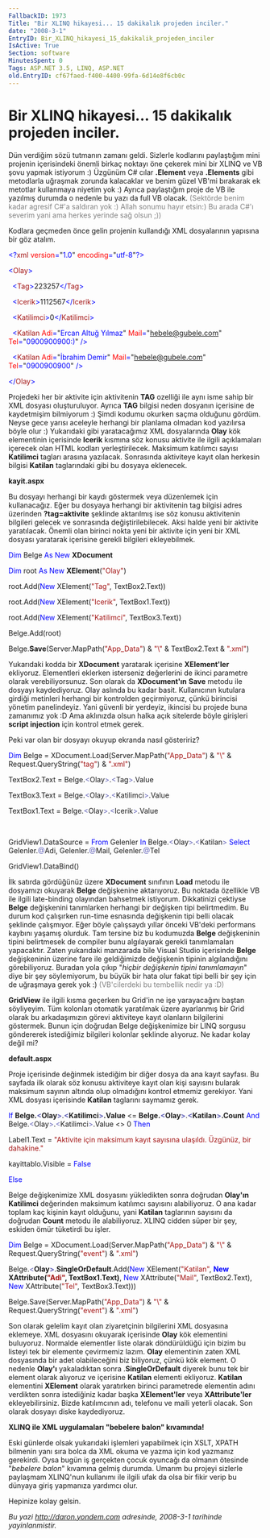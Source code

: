 ```yaml
---
FallbackID: 1973
Title: "Bir XLINQ hikayesi... 15 dakikalık projeden inciler."
date: "2008-3-1"
EntryID: Bir_XLINQ_hikayesi_15_dakikalik_projeden_inciler
IsActive: True
Section: software
MinutesSpent: 0
Tags: ASP.NET 3.5, LINQ, ASP.NET
old.EntryID: cf67faed-f400-4400-99fa-6d14e8f6cb0c
---
```

# Bir XLINQ hikayesi... 15 dakikalık projeden inciler.
Dün verdiğim sözü tutmanın zamanı geldi. Sizlerle kodlarını paylaştığım
mini projenin içerisindeki önemli birkaç noktayı öne çekerek mini bir
XLINQ ve VB şovu yapmak istiyorum :) Üzgünüm C\# cılar **.Element** veya
**.Elements** gibi metodlarla uğraşmak zorunda kalacaklar ve benim güzel
VB'mi bırakarak ek metotlar kullanmaya niyetim yok :) Ayrıca paylaştığım
proje de VB ile yazılmış durumda o nedenle bu yazı da full VB olacak.
<span style="color: #808080">(Sektörde benim kadar agresif C\#'a
saldıran yok :) Allah sonumu hayır etsin:) Bu arada C\#'ı severim yani
ama herkes yerinde sağ olsun ;))</span>

Kodlara geçmeden önce gelin projenin kullandığı XML dosyalarının
yapısına bir göz atalım.

<span style="color: blue;">\<?</span><span
style="color: #a31515;">xml</span><span style="color: blue;">
</span><span style="color: red;">version</span><span
style="color: blue;">=</span>"<span
style="color: blue;">1.0</span>"<span style="color: blue;"> </span><span
style="color: red;">encoding</span><span
style="color: blue;">=</span>"<span
style="color: blue;">utf-8</span>"<span style="color: blue;">?\></span>

<span style="color: blue;">\<</span><span
style="color: #a31515;">Olay</span><span style="color: blue;">\></span>

<span style="color: blue;">  \<</span><span
style="color: #a31515;">Tag</span><span
style="color: blue;">\></span>223257<span
style="color: blue;">\</</span><span
style="color: #a31515;">Tag</span><span style="color: blue;">\></span>

<span style="color: blue;">  \<</span><span
style="color: #a31515;">Icerik</span><span
style="color: blue;">\></span>1112567<span
style="color: blue;">\</</span><span
style="color: #a31515;">Icerik</span><span
style="color: blue;">\></span>

<span style="color: blue;">  \<</span><span
style="color: #a31515;">Katilimci</span><span
style="color: blue;">\></span>0<span
style="color: blue;">\</</span><span
style="color: #a31515;">Katilimci</span><span
style="color: blue;">\></span>

<span style="color: blue;">  \<</span><span
style="color: #a31515;">Katilan</span><span style="color: blue;">
</span><span style="color: red;">Adi</span><span
style="color: blue;">=</span>"<span style="color: #0000FF">Ercan Altuğ
Yılmaz</span>"<span style="color: blue;"> </span><span
style="color: red;">Mail</span><span style="color: blue;">=</span>"<span
style="color: #0000FF">hebele@gubele.com</span>"<span
style="color: blue;"> </span><span style="color: red;">Tel</span><span
style="color: blue;">=</span>"<span
style="color: blue;">0900900900:)</span>"<span style="color: blue;">
/\></span>

<span style="color: blue;">  \<</span><span
style="color: #a31515;">Katilan</span><span style="color: blue;">
</span><span style="color: red;">Adi</span><span
style="color: blue;">=</span>"<span style="color: blue;">İbrahim
Demir</span>"<span style="color: blue;"> </span><span
style="color: red;">Mail</span><span style="color: blue;">=</span>"<span
style="color: blue;">hebele@gubele.com</span>"<span
style="color: blue;"> </span><span style="color: red;">Tel</span><span
style="color: blue;">=</span>"<span
style="color: blue;">0900900900</span>"<span style="color: blue;">
/\></span>

<span style="color: blue;">\</</span><span
style="color: #a31515;">Olay</span><span style="color: blue;">\></span>

Projedeki her bir aktivite için aktivitenin **TAG** ozelliği ile aynı
isme sahip bir XML dosyası oluşturuluyor. Ayrıca **TAG** bilgisi neden
dosyanın içerisine de kaydetmişim bilmiyorum :) Şimdi kodumu okurken
saçma olduğunu gördüm. Neyse gece yarısı aceleyle herhangi bir planlama
olmadan kod yazılırsa böyle olur :) Yukarıdaki gibi yaratacağımız XML
dosyalarında **Olay** kök elementinin içerisinde **Icerik** kısmına söz
konusu aktivite ile ilgili açıklamaları içerecek olan HTML kodları
yerleştirilecek. Maksimum katılımcı sayısı **Katilimci** tagları arasına
yazılacak. Sonrasında aktiviteye kayıt olan herkesin bilgisi **Katilan**
taglarındaki gibi bu dosyaya eklenecek.

**kayit.aspx**

Bu dosyayı herhangi bir kaydı göstermek veya düzenlemek için
kullanacağız. Eğer bu dosyaya herhangi bir aktivitenin tag bilgisi adres
üzerinden **?tag=aktivite** şeklinde aktarılmış ise söz konusu
aktivitenin bilgileri gelecek ve sonrasında değiştirilebilecek. Aksi
halde yeni bir aktivite yaratılacak. Önemli olan birinci nokta yeni bir
aktivite için yeni bir XML dosyası yaratarak içerisine gerekli bilgileri
ekleyebilmek.

<span style="color: blue;">Dim</span> Belge <span
style="color: blue;">As</span> <span style="color: blue;">New</span>
**XDocument**

<span style="color: blue;">Dim</span> root <span
style="color: blue;">As</span> <span style="color: blue;">New</span>
**XElement**(<span style="color: #a31515;">"Olay"</span>)

root.Add(<span style="color: blue;">New</span> XElement(<span
style="color: #a31515;">"Tag"</span>, TextBox2.Text))

root.Add(<span style="color: blue;">New</span> XElement(<span
style="color: #a31515;">"Icerik"</span>, TextBox1.Text))

root.Add(<span style="color: blue;">New</span> XElement(<span
style="color: #a31515;">"Katilimci"</span>, TextBox3.Text))

Belge.Add(root)

Belge.**Save**(Server.MapPath(<span
style="color: #a31515;">"App\_Data"</span>) & <span
style="color: #a31515;">"\\"</span> & TextBox2.Text & <span
style="color: #a31515;">".xml"</span>)

Yukarıdaki kodda bir **XDocument** yaratarak içerisine **XElement'ler**
ekliyoruz. Elementleri eklerken isterseniz değerlerini de ikinci
parametre olarak verebiliyorsunuz. Son olarak da **XDocument'ın**
**Save** metodu ile dosyayı kaydediyoruz. Olay aslında bu kadar basit.
Kullanıcının kutulara girdiği metinleri herhangi bir kontrolden
geçirmiyoruz, çünkü birincisi yönetim panelindeyiz. Yani güvenli bir
yerdeyiz, ikincisi bu projede buna zamanımız yok :D Ama aklınızda olsun
halka açık sitelerde böyle girişleri **script injection** için kontrol
etmek gerek.

Peki var olan bir dosyayı okuyup ekranda nasıl gösteririz?

<span style="color: blue;">Dim</span> Belge =
XDocument.Load(Server.MapPath(<span
style="color: #a31515;">"App\_Data"</span>) & <span
style="color: #a31515;">"\\"</span> & Request.QueryString(<span
style="color: #a31515;">"tag"</span>) & <span
style="color: #a31515;">".xml"</span>)

TextBox2.Text = Belge.<span style="color: #6464b9;">\<</span>Olay<span
style="color: #6464b9;">\></span>.<span
style="color: #6464b9;">\<</span>Tag<span
style="color: #6464b9;">\></span>.Value

TextBox3.Text = Belge.<span style="color: #6464b9;">\<</span>Olay<span
style="color: #6464b9;">\></span>.<span
style="color: #6464b9;">\<</span>Katilimci<span
style="color: #6464b9;">\></span>.Value

TextBox1.Text = Belge.<span style="color: #6464b9;">\<</span>Olay<span
style="color: #6464b9;">\></span>.<span
style="color: #6464b9;">\<</span>Icerik<span
style="color: #6464b9;">\></span>.Value

 

GridView1.DataSource = <span style="color: blue;">From</span> Gelenler
<span style="color: blue;">In</span> Belge.<span
style="color: #6464b9;">\<</span>Olay<span
style="color: #6464b9;">\></span>.<span
style="color: #6464b9;">\<</span>Katilan<span
style="color: #6464b9;">\></span> <span
style="color: blue;">Select</span> Gelenler.<span
style="color: #6464b9;">@</span>Adi, Gelenler.<span
style="color: #6464b9;">@</span>Mail, Gelenler.<span
style="color: #6464b9;">@</span>Tel

GridView1.DataBind()

İlk satırda gördüğünüz üzere **XDocument** sınıfının **Load** metodu ile
dosyamızı okuyarak **Belge** değişkenine aktarıyoruz. Bu noktada
özellikle VB ile ilgili late-binding olayından bahsetmek istiyorum.
Dikkatinizi çektiyse **Belge** değişkenini tanımlarken herhangi bir
değişken tipi belirtmedim. Bu durum kod çalışırken run-time esnasında
değişkenin tipi belli olacak şeklinde çalışmıyor. Eğer böyle çalışsaydı
yıllar önceki VB'deki performans kaybını yaşamış olurduk. Tam tersine
biz bu kodumuzda **Belge** değişkeninin tipini belirtmesek de compiler
bunu algılayarak gerekli tanımlamaları yapacaktır. Zaten yukarıdaki
manzarada bile Visual Studio içerisinde **Belge** değişkeninin üzerine
fare ile geldiğimizde değişkenin tipinin algılandığını görebiliyoruz.
Buradan yola çıkıp "*hiçbir değişkenin tipini tanımlamayın*" diye bir
şey söylemiyorum, bu büyük bir hata olur fakat tipi belli bir şey için
de uğraşmaya gerek yok :)<span style="color: #808080"> (VB'cilerdeki bu
tembellik nedir ya :D)</span>

**GridView** ile ilgili kısma geçerken bu Grid'in ne işe yarayacağını
baştan söyliyeyim. Tüm kolonları otomatik yaratılmak üzere ayarlanmış
bir Grid olarak bu arkadaşımızın görevi aktiviteye kayıt olanların
bilgilerini göstermek. Bunun için doğrudan Belge değişkenimize bir LINQ
sorgusu göndererek istediğimiz bilgileri kolonlar şeklinde alıyoruz. Ne
kadar kolay değil mi?

**default.aspx**

Proje içerisinde değinmek istediğim bir diğer dosya da ana kayıt
sayfası. Bu sayfada ilk olarak söz konusu aktiviteye kayıt olan kişi
sayısını bularak maksimum sayının altında olup olmadığını kontrol
etmemiz gerekiyor. Yani XML dosyası içerisinde **Katilan** taglarını
saymamız gerek.

<span style="color: blue;">If</span> **Belge.**<span
style="color: #6464b9;">**\<**</span>**Olay**<span
style="color: #6464b9;">**\>**</span>.<span
style="color: #6464b9;">**\<**</span>**Katilimci**<span
style="color: #6464b9;">**\>**</span>**.Value** \<= **Belge.**<span
style="color: #6464b9;">**\<**</span>**Olay**<span
style="color: #6464b9;">**\>**</span>.<span
style="color: #6464b9;">**\<**</span>**Katilan**<span
style="color: #6464b9;">**\>**</span>**.Count** <span
style="color: blue;">And</span> Belge.<span
style="color: #6464b9;">\<</span>Olay<span
style="color: #6464b9;">\></span>.<span
style="color: #6464b9;">\<</span>Katilimci<span
style="color: #6464b9;">\></span>.Value \<\> 0 <span
style="color: blue;">Then</span>

Label1.Text = <span style="color: #a31515;">"Aktivite için maksimum
kayıt sayısına ulaşıldı. Üzgünüz, bir dahakine."</span>

kayittablo.Visible = <span style="color: blue;">False</span>

<span style="color: blue;">Else</span>

Belge değişkenimize XML dosyasını yükledikten sonra doğrudan **Olay'ın**
**Katilimci** değerinden maksimum katılımcı sayısını alabiliyoruz. O ana
kadar toplam kaç kişinin kayıt olduğunu, yani **Katilan** taglarının
sayısını da doğrudan **Count** metodu ile alabiliyoruz. XLINQ cidden
süper bir şey, eskiden ömür tüketirdi bu işler.

<span style="color: blue;">Dim</span> Belge =
XDocument.Load(Server.MapPath(<span
style="color: #a31515;">"App\_Data"</span>) & <span
style="color: #a31515;">"\\"</span> & Request.QueryString(<span
style="color: #a31515;">"event"</span>) & <span
style="color: #a31515;">".xml"</span>)

Belge.<span style="color: #6464b9;">\<</span>**Olay**<span
style="color: #6464b9;">**\>**</span>.**SingleOrDefault**.Add(<span
style="color: blue;">New</span> XElement(<span
style="color: #a31515;">"Katilan"</span>, <span style="color: blue;">
**New**</span> **XAttribute(**<span
style="color: #a31515;">**"Adi"**</span>**, TextBox1.Text)**, <span
style="color: blue;">New</span> XAttribute(<span
style="color: #a31515;">"Mail"</span>, TextBox2.Text), <span
style="color: blue;">New</span> XAttribute(<span
style="color: #a31515;">"Tel"</span>, TextBox3.Text)))

Belge.Save(Server.MapPath(<span
style="color: #a31515;">"App\_Data"</span>) & <span
style="color: #a31515;">"\\"</span> & Request.QueryString(<span
style="color: #a31515;">"event"</span>) & <span
style="color: #a31515;">".xml"</span>)

Son olarak gelelim kayıt olan ziyaretçinin bilgilerini XML dosyasına
eklemeye. XML dosyasını okuyarak içerisinde **Olay** kök elementini
buluyoruz. Normalde elementler liste olarak döndürüldüğü için bizim bu
listeyi tek bir elemente çevirmemiz lazım. **Olay** elementinin zaten
XML dosyasında bir adet olabileceğini biz biliyoruz, çünkü kök element.
O nedenle **Olay'ı** yakaladıktan sonra .**SingleOrDefault** diyerek
bunu tek bir element olarak alıyoruz ve içerisine **Katilan** elementi
ekliyoruz. **Katilan** elementini **XElement** olarak yaratırken birinci
parametrede elementin adını verdikten sonra istediğiniz kadar başka
**XElement'ler** veya **XAttribute'ler** ekleyebilirsiniz. Bizde
katılımcının adı, telefonu ve maili yeterli olacak. Son olarak dosyayı
diske kaydediyoruz.

**XLINQ ile XML uygulamaları "bebelere balon" kıvamında!**

Eski günlerde olsak yukarıdaki işlemleri yapabilmek için XSLT, XPATH
bilmenin yanı sıra bolca da XML okuma ve yazma için kod yazmanız
gerekirdi. Oysa bugün iş gerçekten çocuk oyuncağı da olmanın ötesinde
"*bebelere balon*" kıvamına gelmiş durumda. Umarım bu projeyi sizlerle
paylaşmam XLINQ'nun kullanımı ile ilgili ufak da olsa bir fikir verip bu
dünyaya giriş yapmanıza yardımcı olur.

Hepinize kolay gelsin.



*Bu yazi http://daron.yondem.com adresinde, 2008-3-1 tarihinde yayinlanmistir.*
